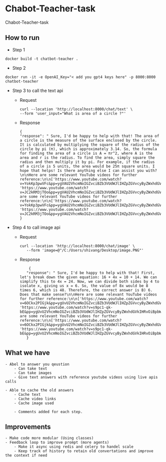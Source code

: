 # Chabot-Teacher-task
Chabot-Teacher-task


## How to run

- Step 1

```
docker build -t chatbot-teacher .
```

- Step 2

```
docker run -it -e OpenAI_Key="< add you gpt4 keys here" -p 8000:8000 chatbot-teacher
```

- Step 3 to call the text api
  
  - Request
      ```
      curl --location 'http://localhost:8000/chat/text' \
      --form 'user_input="What is area of a circle ?"'
      ```
  - Response
      ```
      {
    "response": " Sure, I'd be happy to help with that! The area of a circle is the measure of the surface enclosed by the circle. It is calculated by multiplying the square of the radius of the circle by pi (π), which is approximately 3.14. So, the formula for finding the area of a circle is A = πr^2, where A is the area and r is the radius. To find the area, simply square the radius and then multiply it by pi. For example, if the radius of a circle is 5 units, the area would be 25π square units. I hope that helps! Is there anything else I can assist you with?\n\nHere are some relevant YouTube videos for further reference:\n\n['https://www.youtube.com/watch?v=YokKp3pwVFc&pp=ygVAU2VhcmNoIGZvciBZb3VUdWJlIHZpZGVvcyByZWxhdGVkIHRvOiBXaGF0IGlzIGFyZWEgb2YgYSBjaXJjbGUgPw%3D%3D', 'https://www.youtube.com/watch?v=JC2kRM3jTOo&pp=ygVAU2VhcmNoIGZvciBZb3VUdWJlIHZpZGVvcyByZWxhdGVkIHRvOiBXaGF0IGlzIGFyZWEgb2YgYSBjaXJjbGUgPw%3D%3D']\n\nHere are some relevant YouTube videos for further reference:\n\n['https://www.youtube.com/watch?v=YokKp3pwVFc&pp=ygVAU2VhcmNoIGZvciBZb3VUdWJlIHZpZGVvcyByZWxhdGVkIHRvOiBXaGF0IGlzIGFyZWEgb2YgYSBjaXJjbGUgPw%3D%3D', 'https://www.youtube.com/watch?v=JC2kRM3jTOo&pp=ygVAU2VhcmNoIGZvciBZb3VUdWJlIHZpZGVvcyByZWxhdGVkIHRvOiBXaGF0IGlzIGFyZWEgb2YgYSBjaXJjbGUgPw%3D%3D']"
	}
     ```

- Step 4 to call image api

   - Request
     ```
     curl --location 'http://localhost:8000/chat/image' \
		--form 'image=@"/C:/Users/shivang/Desktop/image.PNG"'
     ```

   - Response
     ```
	     {
	    "response": " Sure, I'd be happy to help with that! First, let's break down the given equation: 16 + 4x = 10 + 14. We can simplify this to 4x = 24. Now, we can divide both sides by 4 to isolate x, giving us x = 6. So, the value of 8x would be 8 times 6, which is 48. Therefore, the correct answer is B) 6. Does that make sense?\n\nHere are some relevant YouTube videos for further reference:\n\n['https://www.youtube.com/watch?v=6OCkx2PIGjk&pp=ygUvU2VhcmNoIGZvciBZb3VUdWJlIHZpZGVvcyByZWxhdGVkIHRvOiBpbWFnZS5QTkc%3D', 'https://www.youtube.com/watch?v=s9pc1-qk-bE&pp=ygUvU2VhcmNoIGZvciBZb3VUdWJlIHZpZGVvcyByZWxhdGVkIHRvOiBpbWFnZS5QTkc%3D']\n\nHere are some relevant YouTube videos for further reference:\n\n['https://www.youtube.com/watch?v=6OCkx2PIGjk&pp=ygUvU2VhcmNoIGZvciBZb3VUdWJlIHZpZGVvcyByZWxhdGVkIHRvOiBpbWFnZS5QTkc%3D', 'https://www.youtube.com/watch?v=s9pc1-qk-bE&pp=ygUvU2VhcmNoIGZvciBZb3VUdWJlIHZpZGVvcyByZWxhdGVkIHRvOiBpbWFnZS5QTkc%3D']"
		}
     ```
      

## What we have
	
	- Abel to answer you qeustion 
		- Can take text
		- Can take images
		- Give text answers with reference youtube videos using live apis calls

	- Able to cache the old answers
		- Cache text
		- Cache video links
		- Cache image used

        - Comments added for each step.


## Improvements

	- Make code more modular (Using classes)
	- Feedback loop to improve prompt (more agents)
        - Make it async using redis and celery to handel scale
        - Keep track of history to retain old convertations and improve the context if need
